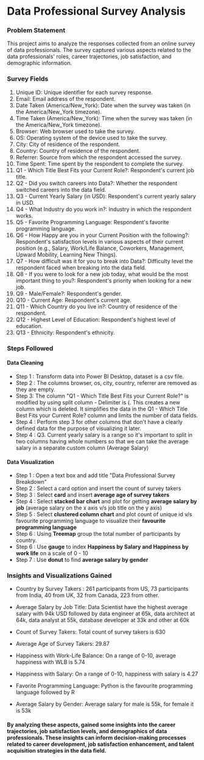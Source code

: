 #  Data Professional Survey Analysis

### Problem Statement

This project aims to analyze the responses collected from an online survey of data professionals. The survey captured various aspects related to the data professionals' roles, career trajectories, job satisfaction, and demographic information.

### Survey Fields

1. Unique ID: Unique identifier for each survey response.
2. Email: Email address of the respondent.
3. Date Taken (America/New_York): Date when the survey was taken (in the America/New_York timezone).
4. Time Taken (America/New_York): Time when the survey was taken (in the America/New_York timezone).
5. Browser: Web browser used to take the survey.
6. OS: Operating system of the device used to take the survey.
7. City: City of residence of the respondent.
8. Country: Country of residence of the respondent.
9. Referrer: Source from which the respondent accessed the survey.
10. Time Spent: Time spent by the respondent to complete the survey.
11. Q1 - Which Title Best Fits your Current Role?: Respondent's current job title.
12. Q2 - Did you switch careers into Data?: Whether the respondent switched careers into the data field.
13. Q3 - Current Yearly Salary (in USD): Respondent's current yearly salary in USD.
14. Q4 - What Industry do you work in?: Industry in which the respondent works.
15. Q5 - Favorite Programming Language: Respondent's favorite programming language.
16. Q6 - How Happy are you in your Current Position with the following?: Respondent's satisfaction levels in various aspects of their current position (e.g., Salary, Work/Life Balance, Coworkers, Management, Upward Mobility, Learning New Things).
17. Q7 - How difficult was it for you to break into Data?: Difficulty level the respondent faced when breaking into the data field.
18. Q8 - If you were to look for a new job today, what would be the most important thing to you?: Respondent's priority when looking for a new job.
19. Q9 - Male/Female?: Respondent's gender.
20. Q10 - Current Age: Respondent's current age.
21. Q11 - Which Country do you live in?: Country of residence of the respondent.
22. Q12 - Highest Level of Education: Respondent's highest level of education.
23. Q13 - Ethnicity: Respondent's ethnicity.


### Steps Followed
#### Data Cleaning
- Step 1 : Transform data into Power BI Desktop, dataset is a csv file.
- Step 2 : The columns browser, os, city, country, referrer are removed as they are empty. 
- Step 3: The column "Q1 - Which Title Best Fits your Current Role?" is modified by using split column - Delimiter is (. This creates a new column which is deleted. It simplifies the data in the Q1 - Which Title Best Fits your Current Role? column and limits the number of data fields.
- Step 4 : Perform step 3 for other columns that don't have a clearly defined data for the purpose of visualizing it later.
- Step 4 : Q3. Current yearly salary is a range so it's important to split in two columns having whole numbers so that we can take the average salary in a separate custom column (Average Salary)

#### Data Visualization
 - Step 1 : Open a text box and add title "Data Professional Survey Breakdown"
- Step 2 : Select a card option and insert the count of survey takers
- Step 3 : Select __card__ and insert __average age of survey takers__
- Step 4 : Select __stacked bar chart__ and plot for getting __average salary by job__ (average salary on the x axis v/s job title on the y axis) 
- Step 5 : Select __clustered column chart__ and plot count of unique id v/s favourite programming language to visualize their __favourite programming language__
- Step 6 : Using __Treemap__ group the total number of participants by country.
- Step 6 : Use __gauge__ to index __Happiness by Salary and Happiness by work life__ on a scale of 0 - 10
- Step 7 : Use __donut__ to find __average salary by gender__


### Insights and Visualizations Gained

- Country by Survey Takers : 261 participants from US, 73 participants from India, 40 from UK, 32 from Canada, 223 from other.

- Average Salary by Job Title: Data Scientist have the highest average salary with 94k USD followed by data engineer at 65k, data architect at 64k, data analyst at 55k, database developer at 33k and other at 60k

- Count of Survey Takers: Total count of survey takers is 630

- Average Age of Survey Takers: 29.87

- Happiness with Work-Life Balance: On a range of 0-10, average happiness with WLB is 5.74

- Happiness with Salary: On a range of 0-10, happiness with salary is 4.27

- Favorite Programming Language: Python is the favourite programming language followed by R

- Average Salary by Gender: Average salary for male is 55k, for female it is 53k

#### By analyzing these aspects, gained some insights into the career trajectories, job satisfaction levels, and demographics of data professionals. These insights can inform decision-making processes related to career development, job satisfaction enhancement, and talent acquisition strategies in the data field.
